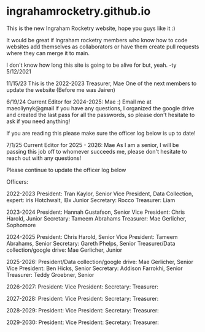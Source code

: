 # ingrahamrocketry.github.io
This is the new Ingraham Rocketry website, hope you guys like it :)

It would be great if Ingraham rocketry members who know how to code websites add themselves as collaborators or have them create pull requests where they can merge it to main.

I don't know how long this site is going to be alive for but, yeah.
-ty 5/12/2021


11/15/23
This is the 2022-2023 Treasurer, Mae
One of the next members to update the website (Before me was Jairen)

6/19/24
Current Editor for 2024-2025: Mae :)
Email me at maeoliynyk@gmail if you have any questions, I organized the google drive and created the last pass for all the passwords, so please don't hesitate to ask if you need anything!

If you are reading this please make sure the officer log below is up to date!

7/1/25
Current Editor for 2025 - 2026: Mae
As I am a senior, I will be passing this job off to whomever succeeds me, please don't hesitate to reach out with any questions!

Please continue to update the officer log below


Officers:

2022-2023
President: Tran Kaylor, Senior
Vice President, Data Collection, expert: iris Hotchwalt, IBx Junior
Secretary: Rocco
Treasurer: Liam


2023-2024
President: Hannah Gustafson, Senior
Vice President: Chris Harold, Junior
Secretary: Tameem Abrahams
Treasurer: Mae Gerlicher, Sophomore


2024-2025
President: Chris Harold, Senior
Vice President: Tameem Abrahams, Senior
Secretary: Gareth Phelps, Senior
Treasurer/Data collection/google drive: Mae Gerlicher, Junior


2025-2026:
President/Data collection/google drive: Mae Gerlicher, Senior
Vice President: Ben Hicks, Senior
Secretary: Addison Farrokhi, Senior
Treasurer: Teddy Groebner, Senior

2026-2027:
President: 
Vice President: 
Secretary: 
Treasurer: 


2027-2028:
President: 
Vice President: 
Secretary: 
Treasurer: 

2028-2029:
President: 
Vice President: 
Secretary: 
Treasurer: 

2029-2030:
President: 
Vice President: 
Secretary: 
Treasurer: 








